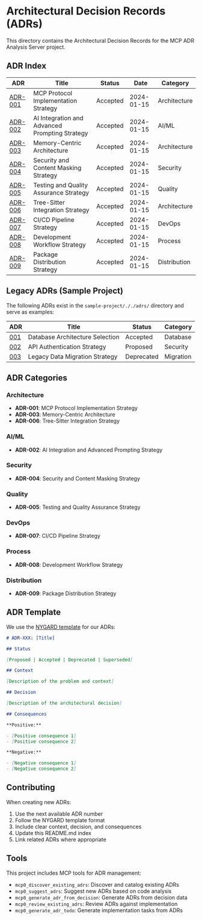 # Architectural Decision Records (ADRs)

This directory contains the Architectural Decision Records for the MCP ADR Analysis Server project.

## ADR Index

| ADR                                                                  | Title                                          | Status   | Date       | Category     |
| -------------------------------------------------------------------- | ---------------------------------------------- | -------- | ---------- | ------------ |
| [ADR-001](adr-001-mcp-protocol-implementation-strategy.md)           | MCP Protocol Implementation Strategy           | Accepted | 2024-01-15 | Architecture |
| [ADR-002](adr-002-ai-integration-and-advanced-prompting-strategy.md) | AI Integration and Advanced Prompting Strategy | Accepted | 2024-01-15 | AI/ML        |
| [ADR-003](adr-003-memory-centric-architecture.md)                    | Memory-Centric Architecture                    | Accepted | 2024-01-15 | Architecture |
| [ADR-004](adr-004-security-and-content-masking-strategy.md)          | Security and Content Masking Strategy          | Accepted | 2024-01-15 | Security     |
| [ADR-005](adr-005-testing-and-quality-assurance-strategy.md)         | Testing and Quality Assurance Strategy         | Accepted | 2024-01-15 | Quality      |
| [ADR-006](adr-006-tree-sitter-integration-strategy.md)               | Tree-Sitter Integration Strategy               | Accepted | 2024-01-15 | Architecture |
| [ADR-007](adr-007-cicd-pipeline-strategy.md)                         | CI/CD Pipeline Strategy                        | Accepted | 2024-01-15 | DevOps       |
| [ADR-008](adr-008-development-workflow-strategy.md)                  | Development Workflow Strategy                  | Accepted | 2024-01-15 | Process      |
| [ADR-009](adr-009-package-distribution-strategy.md)                  | Package Distribution Strategy                  | Accepted | 2024-01-15 | Distribution |

## Legacy ADRs (Sample Project)

The following ADRs exist in the `sample-project/././adrs/` directory and serve as examples:

| ADR                                                                   | Title                           | Status     | Category  |
| --------------------------------------------------------------------- | ------------------------------- | ---------- | --------- |
| [001](../../sample-project/docs/adrs/001-database-architecture.md) | Database Architecture Selection | Accepted   | Database  |
| [002](../../sample-project/docs/adrs/002-api-authentication.md)    | API Authentication Strategy     | Proposed   | Security  |
| [003](../../sample-project/docs/adrs/003-legacy-data-migration.md) | Legacy Data Migration Strategy  | Deprecated | Migration |

## ADR Categories

### Architecture

- **ADR-001**: MCP Protocol Implementation Strategy
- **ADR-003**: Memory-Centric Architecture
- **ADR-006**: Tree-Sitter Integration Strategy

### AI/ML

- **ADR-002**: AI Integration and Advanced Prompting Strategy

### Security

- **ADR-004**: Security and Content Masking Strategy

### Quality

- **ADR-005**: Testing and Quality Assurance Strategy

### DevOps

- **ADR-007**: CI/CD Pipeline Strategy

### Process

- **ADR-008**: Development Workflow Strategy

### Distribution

- **ADR-009**: Package Distribution Strategy

## ADR Template

We use the [NYGARD template](http://thinkrelevance.com/blog/2011/11/15/documenting-architecture-decisions) for our ADRs:

```markdown
# ADR-XXX: [Title]

## Status

[Proposed | Accepted | Deprecated | Superseded]

## Context

[Description of the problem and context]

## Decision

[Description of the architectural decision]

## Consequences

**Positive:**

- [Positive consequence 1]
- [Positive consequence 2]

**Negative:**

- [Negative consequence 1]
- [Negative consequence 2]
```

## Contributing

When creating new ADRs:

1. Use the next available ADR number
2. Follow the NYGARD template format
3. Include clear context, decision, and consequences
4. Update this README.md index
5. Link related ADRs where appropriate

## Tools

This project includes MCP tools for ADR management:

- `mcp0_discover_existing_adrs`: Discover and catalog existing ADRs
- `mcp0_suggest_adrs`: Suggest new ADRs based on code analysis
- `mcp0_generate_adr_from_decision`: Generate ADRs from decision data
- `mcp0_review_existing_adrs`: Review ADRs against implementation
- `mcp0_generate_adr_todo`: Generate implementation tasks from ADRs

